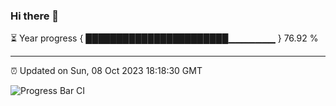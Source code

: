 ### Hi there 👋

⏳ Year progress { ███████████████████████▁▁▁▁▁▁▁ } 76.92 %

---

⏰ Updated on Sun, 08 Oct 2023 18:18:30 GMT

![Progress Bar CI](https://github.com/liununu/liununu/workflows/Progress%20Bar%20CI/badge.svg)
